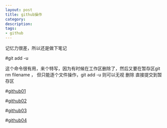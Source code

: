```yaml
---
layout: post
title: github操作
category: 
description: 
tags:
- github
---
```


<style>
img{
  max-widht:600px;
  max-height:600px;
}
</style>
  
记忆力很差，所以还是做下笔记

#git add -u  

<p>这个命令很有用，来个特写，因为有时候在工作区删除了，然后又要在暂存区git rm filename ， 但只能逐个文件操作，git add -u 则可以无视 删除 直接提交到暂存区</p>

#[github01](http://FruitPlus.github.io/images/github/github01.png)

#[github02](http://FruitPlus.github.io/images/github/github02.png)

#[github03](http://FruitPlus.github.io/images/github/github03.png)

#[github04](http://FruitPlus.github.io/images/github/github04.png)




